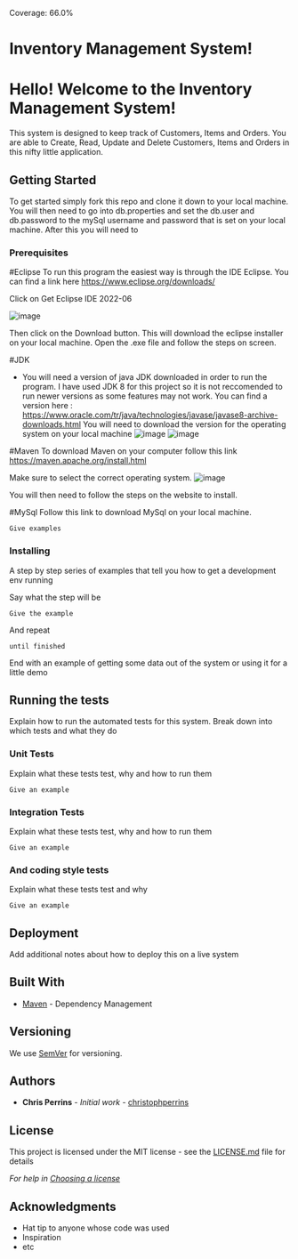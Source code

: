 Coverage: 66.0%
# Inventory Management System!

# Hello! Welcome to the Inventory Management System! 
This system is designed to keep track of Customers, Items and Orders. You are able to Create, Read, Update and Delete Customers, Items and Orders in this nifty little application. 

## Getting Started

To get started simply fork this repo and clone it down to your local machine. You will then need to go into db.properties and set the db.user and db.password to the mySql username and password that is set on your local machine. 
After this you will need to 

### Prerequisites
#Eclipse 
To run this program the easiest way is through the IDE Eclipse. You can find a link here https://www.eclipse.org/downloads/

Click on Get Eclipse IDE 2022-06 

![image](https://user-images.githubusercontent.com/49778033/181751334-c50fb8aa-8a7b-413c-a1e4-f636fcb6e85a.png)

Then click on the Download button. This will download the eclipse installer on your local machine. Open the .exe file and follow the steps on screen.

#JDK 
- You will need a version of java JDK downloaded in order to run the program. I have used JDK 8 for this project so it is not reccomended to run newer versions as some 
  features may not work. 
  You can find a version here : https://www.oracle.com/tr/java/technologies/javase/javase8-archive-downloads.html
  You will need to download the version for the operating system on your local machine
  ![image](https://user-images.githubusercontent.com/49778033/181752621-1c4fc053-0b11-4c22-95cf-a5212c9c8eab.png)
  ![image](https://user-images.githubusercontent.com/49778033/181752652-6f6793ec-5a16-4d4c-8c1a-b465253d8f53.png)
  
#Maven
To download Maven on your computer follow this link https://maven.apache.org/install.html 

Make sure to select the correct operating system. 
![image](https://user-images.githubusercontent.com/49778033/181753004-61a36926-6d79-4e01-8161-a683024e1421.png)

You will then need to follow the steps on the website to install. 

#MySql 
Follow this link to download MySql on your local machine. 


```
Give examples
```

### Installing

A step by step series of examples that tell you how to get a development env running

Say what the step will be 

```
Give the example
```

And repeat

```
until finished
```

End with an example of getting some data out of the system or using it for a little demo

## Running the tests

Explain how to run the automated tests for this system. Break down into which tests and what they do

### Unit Tests 

Explain what these tests test, why and how to run them

```
Give an example
```

### Integration Tests 
Explain what these tests test, why and how to run them

```
Give an example
```

### And coding style tests

Explain what these tests test and why

```
Give an example
```

## Deployment

Add additional notes about how to deploy this on a live system

## Built With

* [Maven](https://maven.apache.org/) - Dependency Management

## Versioning

We use [SemVer](http://semver.org/) for versioning.

## Authors

* **Chris Perrins** - *Initial work* - [christophperrins](https://github.com/christophperrins)

## License

This project is licensed under the MIT license - see the [LICENSE.md](LICENSE.md) file for details 

*For help in [Choosing a license](https://choosealicense.com/)*

## Acknowledgments

* Hat tip to anyone whose code was used
* Inspiration
* etc
